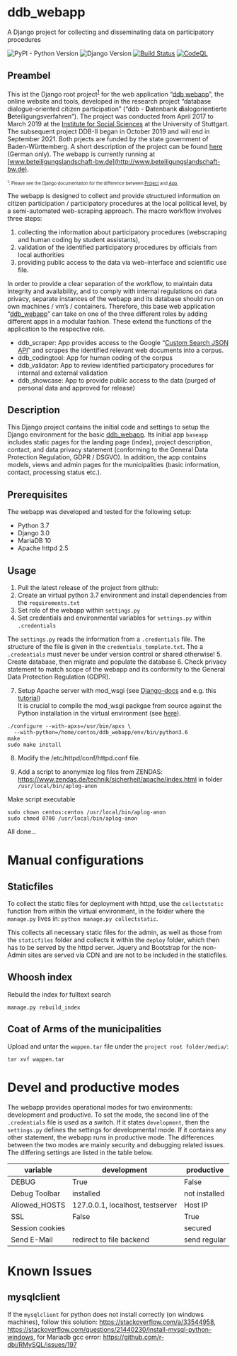 # ddb_webapp
A Django project for collecting and disseminating data on participatory procedures

![PyPI - Python Version](https://img.shields.io/pypi/pyversions/Django.svg) ![Django Version](https://img.shields.io/badge/Django-3.0-blue.svg) [![Build Status](https://travis-ci.org/uweremer/ddb_webapp.svg?branch=master)](https://travis-ci.org/uweremer/ddb_webapp) [![CodeQL](https://github.com/uweremer/ddb_webapp/actions/workflows/codeql-analysis.yml/badge.svg)](https://github.com/uweremer/ddb_webapp/actions/workflows/codeql-analysis.yml)

## Preambel
This ist the Django root project<sup>[1](#myfootnote1)</sup> for the web application “[ddb webapp](https://github.com/uweremer/ddb_webapp)”, the online website and tools, developed in the research project “database dialogue-oriented citizen participation” (“ddb - **D**atenbank **d**ialogorientierte **B**eteiligungsverfahren”). The project was conducted from April 2017 to March 2019 at the [Institute for Social Sciences]( https://www.sowi.uni-stuttgart.de/index.html) at the University of Stuttgart. The subsequent project DDB-II began in October 2019 and will end in September 2021. Both prjects are funded by the state government of Baden-Württemberg. A short description of the project can be found [here](https://www.sowi.uni-stuttgart.de/abteilungen/ps/forschung/dbb/) (German only). The webapp is currently running at [www.beteiligungslandschaft-bw.de](http://www.beteiligungslandschaft-bw.de).

<sub><sup>
<a name="myfootnote1"><sup>1</sup></a>: Please see the Django documentation for the difference between  [Project]( https://docs.djangoproject.com/en/2.2/intro/tutorial01/#creating-a-project) and [App](https://docs.djangoproject.com/en/2.2/intro/tutorial01/#creating-the-polls-app).</sup></sub>

The webapp is designed to collect and provide structured information on citizen participation / participatory procedures at the local political level, by a semi-automated web-scraping approach.
The macro workflow involves three steps: 
1. collecting the information about participatory procedures (webscraping and human coding by student assistants), 
2. validation of the identified participatory procedures by officials from local authorities
3. providing public access to the data via web-interface and scientific use file.

In order to provide a clear separation of the workflow, to maintain data integrity and availability, and to comply with internal regulations on data privacy, separate instances of the webapp and its database should run on own machines / vm’s / containers.
Therefore, this base web application “[ddb_webapp]( https://github.com/uweremer/ddb_webapp)” can take on one of the three different roles by adding different apps in a modular fashion. These extend the functions of the application to the respective role.

- ddb_scraper: App provides access to the Google “[Custom Search JSON API]( https://developers.google.com/custom-search/)” and scrapes the identified relevant web documents into a corpus.
- ddb_codingtool: App for human coding of the corpus 
- ddb_validator: App to review identified participatory procedures for internal and external validation
- ddb_showcase: App to provide public access to the data (purged of personal data and approved for release) 


## Description
This Django project contains the initial code and settings to setup the Django environment for the basic [ddb_webapp]( https://github.com/uweremer/ddb_webapp). Its initial app `baseapp` includes static pages for the landing page (index), project description, contact, and data privacy statement (conforming to the General Data Protection Regulation, GDPR / DSGVO). In addition, the app contains models, views and admin pages for the municipalities (basic information, contact, processing status etc.).  


## Prerequisites
The webapp was developed and tested for the following setup:


- Python 3.7  
- Django 3.0  
- MariaDB 10  
- Apache httpd 2.5  


## Usage
1. Pull the latest release of the project from github: 
2. Create an virtual python 3.7 environment and install dependencies from the `requirements.txt`
3. Set role of the webapp within `settings.py`
4. Set credentials and environmental variables for `settings.py` within `.credentials`

The `settings.py` reads the information from a `.credentials` file. The structure of the file is given in the `credentials_template.txt`. The a `.credentials` must never be under version control or shared otherwise!
5. Create database, then migrate and populate the database 
6. Check privacy statement to match scope of the webapp and its conformity to the General Data Protection Regulation (GDPR).  

7. Setup Apache server with mod_wsgi (see [Django-docs](https://docs.djangoproject.com/en/3.0/howto/deployment/wsgi/modwsgi/) and e.g. this [tutorial](https://www.digitalocean.com/community/tutorials/how-to-serve-django-applications-with-apache-and-mod_wsgi-on-ubuntu-14-04))  
It is crucial to compile the mod_wsgi packgae from source against the Python installation in the virtual environment (see [here](https://modwsgi.readthedocs.io/en/master/user-guides/quick-installation-guide.html#apache-requirements)).

```
./configure --with-apxs=/usr/bin/apxs \
  --with-python=/home/centos/ddb_webapp/env/bin/python3.6
make 
sudo make install
```

8. Modify the /etc/httpd/conf/httpd.conf file. 


9. Add a script to anonymize log files from ZENDAS: https://www.zendas.de/technik/sicherheit/apache/index.html in folder `/usr/local/bin/aplog-anon`

Make script executable
```
sudo chown centos:centos /usr/local/bin/aplog-anon
sudo chmod 0700 /usr/local/bin/aplog-anon
```




All done...

# Manual configurations

## Staticfiles

To collect the static files for deployment with httpd, use the `collectstatic` function from within the virtual environment, in the folder where the `manage.py` lives in: `python manage.py collectstatic`.

This collects all necessary static files for the admin, as well as those from the `staticfiles` folder and collects it within the `deploy` folder, which then has to be served by the httpd server. Jquery and Bootstrap for the non-Admin sites are served via CDN and are not to be included in the staticfiles.


## Whoosh index

Rebuild the index for fulltext search
```
manage.py rebuild_index
```

## Coat of Arms of the municipalities
Upload and untar the `wappen.tar` file under the `project root folder/media/`: 

```
tar xvf wappen.tar 
```


# Devel and productive modes

The webapp provides operational modes for two environments: development and productive. To set the mode, the second line of the `.credentials` file is used as a switch. If it states `development`, then the `settings.py` defines the settings for developmental mode. If it contains any other statement, the webapp runs in productive mode. The differences between the two modes are mainly security and debugging related issues. The differing settings are listed in the table below.

variable | development | productive
---------|-------------|-----------
DEBUG | True | False
Debug Toolbar | installed | not installed
Allowed_HOSTS | 127.0.0.1, localhost, testserver | Host IP
SSL | False | True  
Session cookies | | secured
Send E-Mail	| redirect to file backend | send regular



# Known Issues


## mysqlclient
If the `mysqlclient` for python does not install correctly (on windows machines), follow this solution: https://stackoverflow.com/a/33544958, https://stackoverflow.com/questions/21440230/install-mysql-python-windows, for Mariadb gcc error: https://github.com/r-dbi/RMySQL/issues/197



